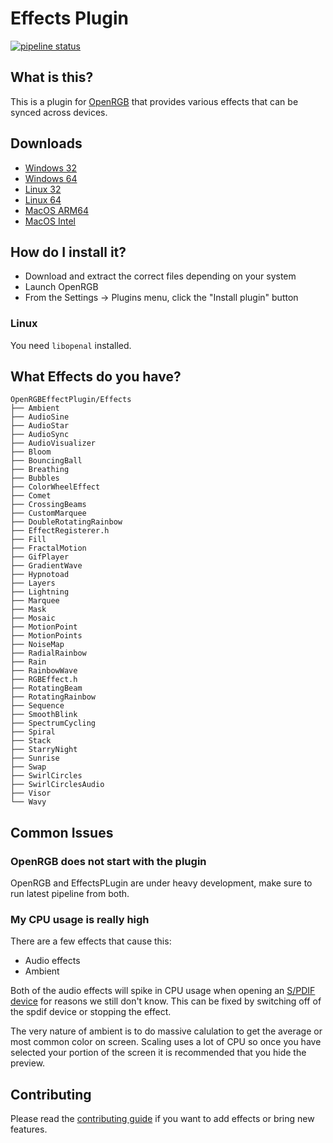 # Effects Plugin

[![pipeline status](https://gitlab.com/OpenRGBDevelopers/OpenRGBEffectsPlugin/badges/master/pipeline.svg)](https://gitlab.com/OpenRGBDevelopers/OpenRGBEffectsPlugin/-/commits/master)

## What is this?

This is a plugin for [OpenRGB](https://gitlab.com/CalcProgrammer1/OpenRGB) that provides various effects that can be synced across devices.

## Downloads

* [Windows 32](https://gitlab.com/OpenRGBDevelopers/OpenRGBEffectsPlugin/-/jobs/artifacts/master/download?job=Windows%2032)
* [Windows 64](https://gitlab.com/OpenRGBDevelopers/OpenRGBEffectsPlugin/-/jobs/artifacts/master/download?job=Windows%2064)
* [Linux 32](https://gitlab.com/OpenRGBDevelopers/OpenRGBEffectsPlugin/-/jobs/artifacts/master/download?job=Linux%2032)
* [Linux 64](https://gitlab.com/OpenRGBDevelopers/OpenRGBEffectsPlugin/-/jobs/artifacts/master/download?job=Linux%2064)
* [MacOS ARM64](https://gitlab.com/OpenRGBDevelopers/OpenRGBEffectsPlugin/-/jobs/artifacts/master/download?job=MacOS%20ARM64)
* [MacOS Intel](https://gitlab.com/OpenRGBDevelopers/OpenRGBEffectsPlugin/-/jobs/artifacts/master/download?job=MacOS%20Intel)

## How do I install it?

* Download and extract the correct files depending on your system
* Launch OpenRGB
* From the Settings -> Plugins menu, click the "Install plugin" button

### Linux

You need `libopenal` installed.


## What Effects do you have?

```
OpenRGBEffectPlugin/Effects
├── Ambient
├── AudioSine
├── AudioStar
├── AudioSync
├── AudioVisualizer
├── Bloom
├── BouncingBall
├── Breathing
├── Bubbles
├── ColorWheelEffect
├── Comet
├── CrossingBeams
├── CustomMarquee
├── DoubleRotatingRainbow
├── EffectRegisterer.h
├── Fill
├── FractalMotion
├── GifPlayer
├── GradientWave
├── Hypnotoad
├── Layers
├── Lightning
├── Marquee
├── Mask
├── Mosaic
├── MotionPoint
├── MotionPoints
├── NoiseMap
├── RadialRainbow
├── Rain
├── RainbowWave
├── RGBEffect.h
├── RotatingBeam
├── RotatingRainbow
├── Sequence
├── SmoothBlink
├── SpectrumCycling
├── Spiral
├── Stack
├── StarryNight
├── Sunrise
├── Swap
├── SwirlCircles
├── SwirlCirclesAudio
├── Visor
└── Wavy
```

## Common Issues

### OpenRGB does not start with the plugin

OpenRGB and EffectsPLugin are under heavy development, make sure to run latest pipeline from both.

### My CPU usage is really high

There are a few effects that cause this:

* Audio effects
* Ambient

Both of the audio effects will spike in CPU usage when opening an [S/PDIF device](https://en.wikipedia.org/wiki/S/PDIF) for reasons we still don't know. This can be fixed by switching off of the spdif device or stopping the effect.

The very nature of ambient is to do massive calulation to get the average or most common color on screen. Scaling uses a lot of CPU so once you have selected your portion of the screen it is recommended that you hide the preview.

## Contributing

Please read the [contributing guide](./CONTRIBUTING.md) if you want to add effects or bring new features.

